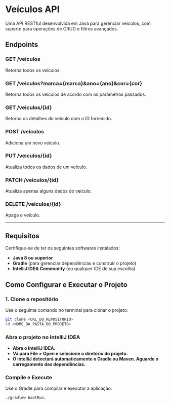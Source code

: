 # Veículos API

Uma API RESTful desenvolvida em Java para gerenciar veículos, com suporte para operações de CRUD e filtros avançados.

## Endpoints

### **GET /veiculos**
Retorna todos os veículos.

### **GET /veiculos?marca={marca}&ano={ano}&cor={cor}**
Retorna todos os veículos de acordo com os parâmetros passados.

### **GET /veiculos/{id}**
Retorna os detalhes do veículo com o ID fornecido.

### **POST /veiculos**
Adiciona um novo veículo.

### **PUT /veiculos/{id}**
Atualiza todos os dados de um veículo.

### **PATCH /veiculos/{id}**
Atualiza apenas alguns dados do veículo.

### **DELETE /veiculos/{id}**
Apaga o veículo.

---

## Requisitos

Certifique-se de ter os seguintes softwares instalados:
- **Java 8 ou superior**
- **Gradle** (para gerenciar dependências e construir o projeto)
- **IntelliJ IDEA Community** (ou qualquer IDE de sua escolha)

## Como Configurar e Executar o Projeto

### **1. Clone o repositório**
Use o seguinte comando no terminal para clonar o projeto:
```bash
git clone <URL_DO_REPOSITORIO>
cd <NOME_DA_PASTA_DO_PROJETO>
```

### Abra o projeto no IntelliJ IDEA
- **Abra o IntelliJ IDEA.**
- **Vá para File > Open e selecione o diretório do projeto.**
- **O IntelliJ detectará automaticamente o Gradle ou Maven. Aguarde o carregamento das dependências.**

### Compile e Execute

Use o Gradle para compilar e executar a aplicação.
```bash
./gradlew bootRun.
```
